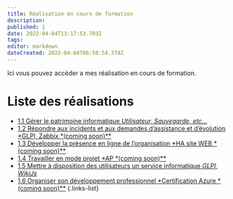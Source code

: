 ```yaml
---
title: Réalisation en cours de formation
description: 
published: 1
date: 2022-04-04T13:17:53.703Z
tags: 
editor: markdown
dateCreated: 2022-04-04T06:50:54.374Z
---
```


Ici vous pouvez accéder a mes réalisation en cours de formation.
# Liste des réalisations
- [1.1 Gérer le patrimoine informatique *Utilisateur, Sauvegarde, etc...*](/Realisationformation/GestionPatrimoine) 
- [1.2 Répondre aux incidents et aux demandes d’assistance et d’évolution *GLPI, Zabbix *(coming soon)**](/Realisationformation/Incidents)
- [1.3 Développer la présence en ligne de l’organisation *HA site WEB *(coming soon)**](/Realisationformation/PresenceEnLigne)
- [1.4 Travailler en mode projet *AP *(coming soon)**](/Realisationformation/AP)
- [1.5 Mettre à disposition des utilisateurs un service informatique *GLPI, WikiJs*](/Realisationformation/UtilisateursServices)
- [1.6 Organiser son développement professionnel *Certification Azure *(coming soon)**](/Realisationformation/DevPro)
{.links-list}
